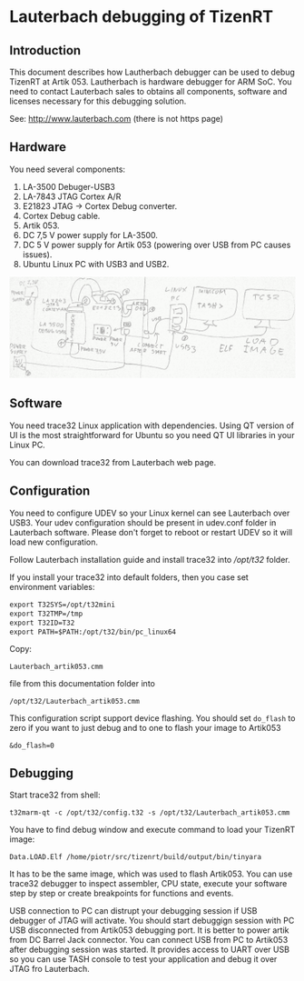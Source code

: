 # Lauterbach debugging of TizenRT

## Introduction
This document describes how Lautherbach debugger can be used to debug TizenRT
at Artik 053. Lautherbach is hardware debugger for ARM SoC. You need to contact
Lauterbach sales to obtains all components, software and licenses necessary
for this debugging solution.

See: http://www.lauterbach.com (there is not https page)


## Hardware

You need several components:

1. LA-3500 Debuger-USB3
2. LA-7843 JTAG Cortex A/R
3. E21823 JTAG -> Cortex Debug converter.
4. Cortex Debug cable.
5. Artik 053.
6. DC 7,5 V power supply for LA-3500.
7. DC 5 V power supply for Artik 053 (powering over USB from PC causes issues).
8. Ubuntu Linux PC with USB3 and USB2.

![Lauterbach diagram](lauterbach_diagram.png)

## Software

You need trace32 Linux application with dependencies. Using QT version of UI
is the most straightforward for Ubuntu so you need QT UI libraries in your
Linux PC.

You can download trace32 from Lauterbach web page.

## Configuration

You need to configure UDEV so your Linux kernel can see Lauterbach over USB3.
Your udev configuration should be present in udev.conf folder in Lauterbach
software. Please don't forget to reboot or restart UDEV so it will load new
configuration.

Follow Lauterbach installation guide and install trace32 into
_/opt/t32_ folder.

If you install your trace32 into default folders, then you case set
environment variables:

    export T32SYS=/opt/t32mini
    export T32TMP=/tmp
    export T32ID=T32
    export PATH=$PATH:/opt/t32/bin/pc_linux64

Copy:

    Lauterbach_artik053.cmm
    
file from this documentation folder into

    /opt/t32/Lauterbach_artik053.cmm

This configuration script support device flashing. You should set ```do_flash```
to zero if you want to just debug and to one to flash your image to Artik053

    &do_flash=0


## Debugging



Start trace32 from shell:

    t32marm-qt -c /opt/t32/config.t32 -s /opt/t32/Lauterbach_artik053.cmm

You have to find debug window and execute command to load your TizenRT image:

    Data.LOAD.Elf /home/piotr/src/tizenrt/build/output/bin/tinyara

It has to be the same image, which was used to flash Artik053. You can use
trace32 debugger to inspect assembler, CPU state, execute your software step
by step or create breakpoints for functions and events.

USB connection to PC can distrupt your debugging session if USB debugger of
JTAG will activate. You should start debuggign session with PC USB disconnected
from Artik053 debugging port. It is better to power artik from DC Barrel Jack
connector. You can connect USB from PC to Artik053 after debugging session
was started. It provides access to UART over USB so you can use TASH console
to test your application and debug it over JTAG fro Lauterbach.

